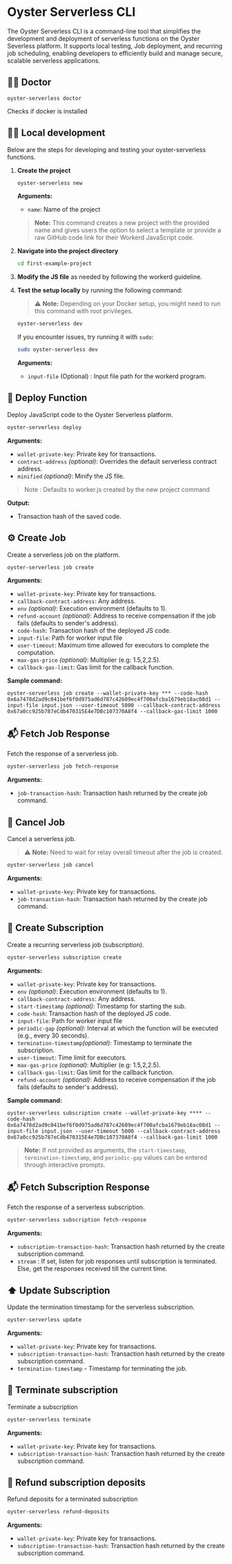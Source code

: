 # Oyster Serverless CLI

The Oyster Serverless CLI is a command-line tool that simplifies the development and deployment of serverless functions on the Oyster Severless platform. It supports local testing, Job deployment, and recurring job scheduling, enabling developers to efficiently build and manage secure, scalable serverless applications.

## 👨‍⚕️ Doctor

```
oyster-serverless doctor
```
Checks if docker is installed

## 👷‍♀️ Local development
Below are the steps for developing and testing your oyster-serverless functions.

1. **Create the project**
    ```bash
    oyster-serverless new
    ```
    **Arguments:**
    - `name`: Name of the project

    > **Note:** This command creates a new project with the provided name and gives users the option to select a template or provide a raw GitHub code link for their Workerd JavaScript code.



2. **Navigate into the project directory**
    ```bash
    cd first-example-project
    ```

3. **Modify the JS file** as needed by following the workerd guideline.


4. **Test the setup locally** by running the following command:

    > ⚠️ **Note:** Depending on your Docker setup, you might need to run this command with root privileges.

    ```bash
    oyster-serverless dev
    ```

    If you encounter issues, try running it with `sudo`:

    ```bash
    sudo oyster-serverless dev
    ```


    **Arguments:**
    - `input-file` (Optional) : Input file path for the workerd program.



## 🚀 Deploy Function

Deploy JavaScript code to the Oyster Serverless platform.

```bash
oyster-serverless deploy
```

**Arguments:**

- `wallet-private-key`: Private key for transactions.
- `contract-address` *(optional)*: Overrides the default serverless contract address.
- `minified` *(optional)*: Minify the JS file.

> Note : Defaults to worker.js created by the new project command

**Output:**

- Transaction hash of the saved code.

## ⚙️ Create Job

Create a serverless job on the platform.

```bash
oyster-serverless job create
```

**Arguments:**

- `wallet-private-key`: Private key for transactions.
- `callback-contract-address`: Any address.
- `env` *(optional)*: Execution environment (defaults to 1).
- `refund-account` *(optional)*: Address to receive compensation if the job fails (defaults to sender's address).
- `code-hash`: Transaction hash of the deployed JS code.
- `input-file`: Path for worker input file
- `user-timeout`: Maximum time allowed for executors to complete the computation.
- `max-gas-price` *(optional)*: Multiplier (e.g: 1.5,2,2.5).
- `callback-gas-limit`: Gas limit for the callback function.

**Sample command:**
```
oyster-serverless job create --wallet-private-key *** --code-hash 0x6a7478d2ad9c041bef6f0d975ad6d787c42609ec4f700afcba1679eb18ac08d1 --input-file input.json --user-timeout 5000 --callback-contract-address 0x67a0cc925b787eCdb470315E4e7DBc107370A8f4 --callback-gas-limit 1000
```

## 📬 Fetch Job Response

Fetch the response of a serverless job.


```bash
oyster-serverless job fetch-response
```

**Arguments:**

- `job-transaction-hash`: Transaction hash returned by the create job command.

## 🚫 Cancel Job

Cancel a serverless job.

> ⚠️ **Note:** Need to wait for relay overall timeout after the job is created.
```bash
oyster-serverless job cancel
```

**Arguments:**
- `wallet-private-key`: Private key for transactions.
- `job-transaction-hash`: Transaction hash returned by the create job command.


## 🔁 Create Subscription

Create a recurring serverless job (subscription).

```bash
oyster-serverless subscription create
```

**Arguments:**
- `wallet-private-key`: Private key for transactions.
- `env` *(optional)*: Execution environment (defaults to 1).
- `callback-contract-address`: Any address.
- `start-timestamp` *(optional)*: Timestamp for starting the sub.
- `code-hash`: Transaction hash of the deployed JS code.
- `input-file`: Path for worker input file
- `periodic-gap` *(optional)*: Interval at which the function will be executed (e.g., every 30 seconds).
- `termination-timestamp`*(optional)*: Timestamp to terminate the subscription.
- `user-timeout`: Time limit for executors.
- `max-gas-price` *(optional)*: Multiplier (e.g: 1.5,2,2.5).
- `callback-gas-limit`: Gas limit for the callback function.
- `refund-account` *(optional)*: Address to receive compensation if the job fails (defaults to sender's address).

**Sample command:**
```
oyster-serverless subscription create --wallet-private-key **** --code-hash 0x6a7478d2ad9c041bef6f0d975ad6d787c42609ec4f700afcba1679eb18ac08d1 --input-file input.json --user-timeout 5000 --callback-contract-address 0x67a0cc925b787eCdb470315E4e7DBc107370A8f4 --callback-gas-limit 1000
```

> **Note:** If not provided as arguments, the `start-timestamp`, `termination-timestamp`, and `periodic-gap` values can be entered through interactive prompts.

## 📬 Fetch Subscription Response

Fetch the response of a serverless subscription.


```bash
oyster-serverless subscription fetch-response
```

**Arguments:**

- `subscription-transaction-hash`: Transaction hash returned by the create subscription command.
- `stream` : If set, listen for job responses until subscription is terminated. Else, get the responses received till the current time. 


## ⬆️ Update Subscription

Update the termination timestamp for the serverless subscription.

```bash
oyster-serverless update
```

**Arguments:**
- `wallet-private-key`: Private key for transactions.
- `subscription-transaction-hash`: Transaction hash returned by the create subscription command.
- `termination-timestamp` - Timestamp for terminating the job.


## 🛑 Terminate subscription

Terminate a subscription

```bash
oyster-serverless terminate
```

**Arguments:**
- `wallet-private-key`: Private key for transactions.
- `subscription-transaction-hash`: Transaction hash returned by the create subscription command.

## 💸 Refund subscription deposits

Refund deposits for a terminated subscription

```bash
oyster-serverless refund-deposits
```

**Arguments:**
- `wallet-private-key`: Private key for transactions.
- `subscription-transaction-hash`: Transaction hash returned by the create subscription command.